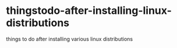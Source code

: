 # thingstodo-after-installing-linux-distributions
things to do after installing various linux distributions
